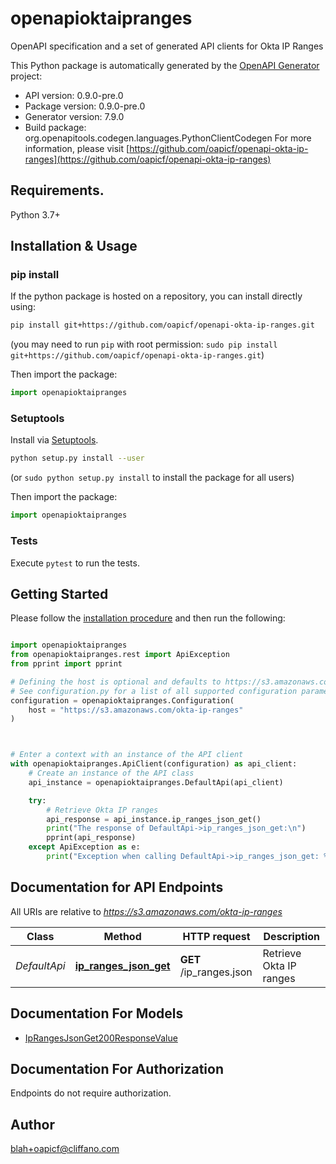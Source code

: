 # openapioktaipranges
OpenAPI specification and a set of generated API clients for Okta IP Ranges

This Python package is automatically generated by the [OpenAPI Generator](https://openapi-generator.tech) project:

- API version: 0.9.0-pre.0
- Package version: 0.9.0-pre.0
- Generator version: 7.9.0
- Build package: org.openapitools.codegen.languages.PythonClientCodegen
For more information, please visit [https://github.com/oapicf/openapi-okta-ip-ranges](https://github.com/oapicf/openapi-okta-ip-ranges)

## Requirements.

Python 3.7+

## Installation & Usage
### pip install

If the python package is hosted on a repository, you can install directly using:

```sh
pip install git+https://github.com/oapicf/openapi-okta-ip-ranges.git
```
(you may need to run `pip` with root permission: `sudo pip install git+https://github.com/oapicf/openapi-okta-ip-ranges.git`)

Then import the package:
```python
import openapioktaipranges
```

### Setuptools

Install via [Setuptools](http://pypi.python.org/pypi/setuptools).

```sh
python setup.py install --user
```
(or `sudo python setup.py install` to install the package for all users)

Then import the package:
```python
import openapioktaipranges
```

### Tests

Execute `pytest` to run the tests.

## Getting Started

Please follow the [installation procedure](#installation--usage) and then run the following:

```python

import openapioktaipranges
from openapioktaipranges.rest import ApiException
from pprint import pprint

# Defining the host is optional and defaults to https://s3.amazonaws.com/okta-ip-ranges
# See configuration.py for a list of all supported configuration parameters.
configuration = openapioktaipranges.Configuration(
    host = "https://s3.amazonaws.com/okta-ip-ranges"
)



# Enter a context with an instance of the API client
with openapioktaipranges.ApiClient(configuration) as api_client:
    # Create an instance of the API class
    api_instance = openapioktaipranges.DefaultApi(api_client)

    try:
        # Retrieve Okta IP ranges
        api_response = api_instance.ip_ranges_json_get()
        print("The response of DefaultApi->ip_ranges_json_get:\n")
        pprint(api_response)
    except ApiException as e:
        print("Exception when calling DefaultApi->ip_ranges_json_get: %s\n" % e)

```

## Documentation for API Endpoints

All URIs are relative to *https://s3.amazonaws.com/okta-ip-ranges*

Class | Method | HTTP request | Description
------------ | ------------- | ------------- | -------------
*DefaultApi* | [**ip_ranges_json_get**](docs/DefaultApi.md#ip_ranges_json_get) | **GET** /ip_ranges.json | Retrieve Okta IP ranges


## Documentation For Models

 - [IpRangesJsonGet200ResponseValue](docs/IpRangesJsonGet200ResponseValue.md)


<a id="documentation-for-authorization"></a>
## Documentation For Authorization

Endpoints do not require authorization.


## Author

blah+oapicf@cliffano.com


